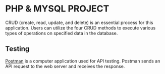 # PHP & MYSQL PROJECT

CRUD (create, read, update, and delete) is an essential process for this application. Users can utilize the four CRUD methods to execute various types of operations on specified data in the database. 

## Testing

 [Postman](https://www.postman.com/) is a computer application used for API testing. Postman sends an API request to the web server and receives the response.

